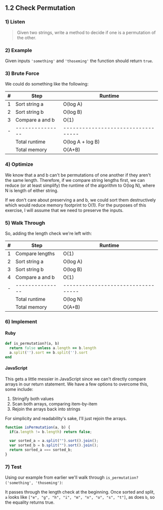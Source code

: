 ## 1.2 Check Permutation

### 1) Listen
> Given two strings, write a method to decide if one is a permutation of the other.


### 2) Example
Given inputs `'something'` and `'thoseming'` the function should return `true`.


### 3) Brute Force
We could do something like the following:

| # |      Step       |              Runtime               |
|---|-----------------|------------------------------------|
| 1 | Sort string a   | O(log A)                           |
| 2 | Sort string b   | O(log B)                           |
| 3 | Compare a and b | O(1)                               |
| - | --------------- | ---------------------------------- |
|   | Total runtime   | O(log A + log B)                   |
|   | Total memory    | O(A+B)                             |



### 4) Optimize
We know that a and b can't be permutations of one another if they aren't the same length. Therefore, if we compare string lengths first, we can reduce (or at least simplify) the runtime of the algorithm to O(log N), where N is length of either string.

If we don't care about preserving a and b, we could sort them destructively which would reduce memory footprint to O(1). For the purposes of this exercise, I will assume that we need to preserve the inputs.


### 5) Walk Through
So, adding the length check we're left with:

| # |      Step       |              Runtime               |
|---|-----------------|------------------------------------|
| 1 | Compare lengths | O(1)                               |
| 2 | Sort string a   | O(log A)                           |
| 3 | Sort string b   | O(log B)                           |
| 4 | Compare a and b | O(1)                               |
| - | --------------- | ---------------------------------- |
|   | Total runtime   | O(log N)                           |
|   | Total memory    | O(A+B)                             |


### 6) Implement

#### Ruby
```ruby
def is_permutation?(a, b)
  return false unless a.length == b.length
  a.split('').sort == b.split('').sort
end
```

#### JavaScript
This gets a little messier in JavaScript since we can't directly compare arrays in our return statement. We have a few options to overcome this, some include:
   1. Stringify both values
   2. Scan both arrays, comparing item-by-item
   3. Rejoin the arrays back into strings
   
For simplicity and readability's sake, I'll just rejoin the arrays.

```javascript
function isPermutation(a, b) {
  if(a.length != b.length) return false;
  
  var sorted_a = a.split("").sort().join();
  var sorted_b = b.split("").sort().join();
  return sorted_a === sorted_b;
}
```

### 7) Test

Using our example from earlier we'll walk through `is_permutation?('something', 'thoseming')`:

It passes through the length check at the beginning. Once sorted and split, `a` looks like `["e", "g", "h", "i", "m", "n", "o", "s", "t"]`, as does `b`, so the equality returns true.


